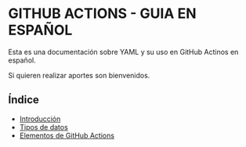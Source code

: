 # GITHUB ACTIONS - GUIA EN ESPAÑOL

Esta es una documentación sobre YAML y su uso en GitHub Actinos en español.

Si quieren realizar aportes son bienvenidos.

## Índice

- [Introducción](introduccion.md)
- [Tipos de datos](tiposdedatos.md)
- [Elementos de GitHub Actions](elementos.md)
